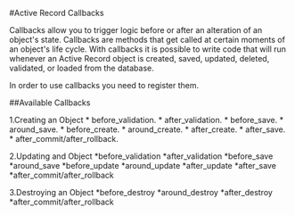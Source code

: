 #Active Record Callbacks

Callbacks allow you to trigger logic before or after an alteration of an object's state.
Callbacks are methods that get called at certain moments of an object's life cycle. With callbacks it is possible to write code that will run whenever an Active Record object is created, saved, updated, deleted, validated, or loaded from the database.

In order to use callbacks you need to register them.





##Available Callbacks


1.Creating an Object
	* before_validation.
	* after_validation.
	* before_save.
	* around_save.
	* before_create.
	* around_create.
	* after_create.
	* after_save.
	* after_commit/after_rollback.

2.Updating and Object
	*before_validation
	*after_validation
	*before_save
	*around_save
	*before_update
	*around_update
	*after_update
	*after_save
	*after_commit/after_rollback

3.Destroying an Object
	*before_destroy
	*around_destroy
	*after_destroy
	*after_commit/after_rollback


